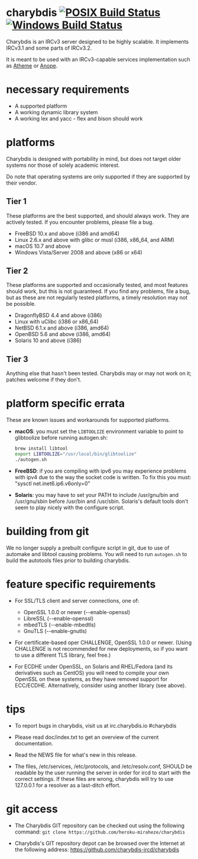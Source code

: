 # charybdis [![POSIX Build Status](https://travis-ci.org/heroku-miraheze/charybdis.svg?branch=master)](https://travis-ci.org/heroku-miraheze/charybdis) [![Windows Build Status](https://ci.appveyor.com/api/projects/status/is0obsml8xyq2qk7/branch/master?svg=true)](https://ci.appveyor.com/project/kaniini/charybdis/branch/master)

Charybdis is an IRCv3 server designed to be highly scalable.  It implements IRCv3.1 and some parts of IRCv3.2.

It is meant to be used with an IRCv3-capable services implementation such as [Atheme][atheme] or [Anope][anope].

   [atheme]: http://www.atheme.net/
   [anope]: http://www.anope.org/

# necessary requirements

 * A supported platform
 * A working dynamic library system
 * A working lex and yacc - flex and bison should work

# platforms

Charybdis is designed with portability in mind, but does not target older systems nor those of solely academic
interest.

Do note that operating systems are only supported if they are supported by their vendor.

## Tier 1

These platforms are the best supported, and should always work. They are actively tested. If you encounter
problems, please file a bug.

* FreeBSD 10.x and above (i386 and amd64)
* Linux 2.6.x and above with glibc or musl (i386, x86_64, and ARM)
* macOS 10.7 and above
* Windows Vista/Server 2008 and above (x86 or x64)

## Tier 2

These platforms are supported and occasionally tested, and most features should work, but this is not
guaranteed. If you find any problems, file a bug, but as these are not regularly tested platforms, a timely
resolution may not be possible.

* DragonflyBSD 4.4 and above (i386)
* Linux with uClibc (i386 or x86_64)
* NetBSD 6.1.x and above (i386, amd64)
* OpenBSD 5.6 and above (i386, amd64)
* Solaris 10 and above (i386)

## Tier 3

Anything else that hasn't been tested. Charybdis may or may not work on it; patches welcome if they don't.

# platform specific errata

These are known issues and workarounds for supported platforms.

 * **macOS**: you must set the `LIBTOOLIZE` environment variable to point to glibtoolize before running autogen.sh:

   ```bash
   brew install libtool
   export LIBTOOLIZE="/usr/local/bin/glibtoolize"
   ./autogen.sh
   ```

 * **FreeBSD**: if you are compiling with ipv6 you may experience
   problems with ipv4 due to the way the socket code is written.  To
   fix this you must: "sysctl net.inet6.ip6.v6only=0"

 * **Solaris**: you may have to set your PATH to include /usr/gnu/bin and /usr/gnu/sbin before /usr/bin
   and /usr/sbin. Solaris's default tools don't seem to play nicely with the configure script.

# building from git

We no longer supply a prebuilt configure script in git, due to use of automake and libtool causing problems.
You will need to run `autogen.sh` to build the autotools files prior to building charybdis.

# feature specific requirements

 * For SSL/TLS client and server connections, one of:

   * OpenSSL 1.0.0 or newer (--enable-openssl)
   * LibreSSL (--enable-openssl)
   * mbedTLS (--enable-mbedtls)
   * GnuTLS (--enable-gnutls)

 * For certificate-based oper CHALLENGE, OpenSSL 1.0.0 or newer.
   (Using CHALLENGE is not recommended for new deployments, so if you want to use a different TLS library,
    feel free.)

 * For ECDHE under OpenSSL, on Solaris and RHEL/Fedora (and its derivatives such as CentOS) you will
   need to compile your own OpenSSL on these systems, as they have removed support for ECC/ECDHE.
   Alternatively, consider using another library (see above).

# tips

 * To report bugs in charybdis, visit us at irc.charybdis.io #charybdis

 * Please read doc/index.txt to get an overview of the current documentation.

 * Read the NEWS file for what's new in this release.

 * The files, /etc/services, /etc/protocols, and /etc/resolv.conf, SHOULD be
   readable by the user running the server in order for ircd to start with
   the correct settings.  If these files are wrong, charybdis will try to use
   127.0.0.1 for a resolver as a last-ditch effort.

# git access

 * The Charybdis GIT repository can be checked out using the following command:
	`git clone https://github.com/heroku-miraheze/charybdis`

 * Charybdis's GIT repository depot can be browsed over the Internet at the following address:
	https://github.com/charybdis-ircd/charybdis
